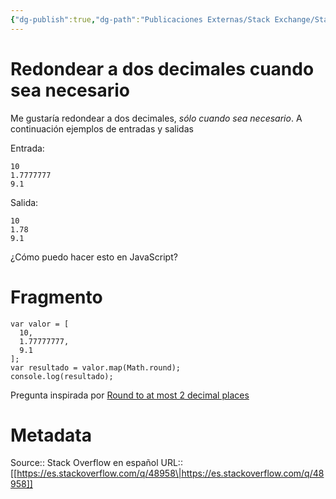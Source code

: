 ```yaml
---
{"dg-publish":true,"dg-path":"Publicaciones Externas/Stack Exchange/Stack Overflow en español/es.stackoverflow.com-48958.md","permalink":"/publicaciones-externas/stack-exchange/stack-overflow-en-espanol/es-stackoverflow-com-48958/","title":"Redondear a dos decimales cuando sea necesario","hide":true,"noteIcon":"default","created":"2024-04-03T12:49:10.679-06:00","updated":"2024-04-05T16:43:49.032-06:00"}
---
```


# Redondear a dos decimales cuando sea necesario

Me gustaría redondear a dos decimales, *sólo cuando sea necesario*. A continuación ejemplos de entradas y salidas

Entrada:

    10
    1.7777777
    9.1

Salida:

    10
    1.78
    9.1
¿Cómo puedo hacer esto en JavaScript?

# Fragmento
<!-- begin snippet: js hide: false console: true babel: false -->

<!-- language: lang-js -->

    var valor = [
      10,
      1.77777777,
      9.1
    ];
    var resultado = valor.map(Math.round);
    console.log(resultado);

<!-- end snippet -->

 Pregunta inspirada por [Round to at most 2 decimal places][1]

  [1]: https://stackoverflow.com/questions/11832914/round-to-at-most-2-decimal-places

# Metadata
Source:: Stack Overflow en español
URL:: [[https://es.stackoverflow.com/q/48958\|https://es.stackoverflow.com/q/48958]]

